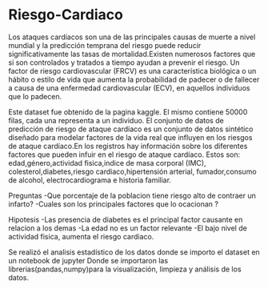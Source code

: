 # Riesgo-Cardiaco


Los ataques cardíacos son una de las principales causas de muerte a nivel mundial y la predicción temprana del riesgo puede reducir significativamente las tasas de mortalidad.Existen numerosos factores que si son controlados y tratados a tiempo ayudan a prevenir el riesgo. 
Un factor de riesgo cardiovascular (FRCV) es una característica biológica o un hábito o estilo de vida que aumenta la probabilidad de padecer o de fallecer a causa de una enfermedad cardiovascular (ECV), en aquellos individuos que lo padecen.

Este dataset fue obtenido de la pagina kaggle. El mismo contiene 50000 filas, cada una representa a un individuo. 
El conjunto de datos de predicción de riesgo de ataque cardíaco es un conjunto de datos sintético diseñado para modelar factores de la vida real que influyen en los riesgos de ataque cardíaco.En los registros hay información sobre  los diferentes factores que pueden infuir en el riesgo de ataque cardíaco. Estos son: edad,género,actividad fisica,indice de masa corporal (IMC), colesterol,diabetes,riesgo cardiaco,hipertensión arterial, fumador,consumo de alcohol, electrocardiograma e historia familiar. 

Preguntas
-Que porcentaje de la poblacion tiene riesgo alto de contraer un infarto?
-Cuales son los principales factores que lo ocacionan ?

Hipotesis
-Las presencia de diabetes es el principal factor causante en relacion a los demas 
-La edad no es un factor relevante 
-El bajo nivel de actividad fisica, aumenta el riesgo cardiaco.

Se realizó el analisis estadístico de los datos donde se importo el dataset en un notebook de jupyter
Donde se importaron las librerias(pandas,numpy)para la visualización, limpieza y análisis de los datos. 

 



